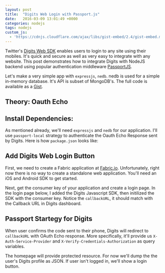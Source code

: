 ```yaml
---
layout: post
title:  "Digits Web Login with Passport.js"
date:   2016-03-09 13:01:49 +0000
categories: nodejs
tags: nodejs
custom_js:
  - 'https://cdnjs.cloudflare.com/ajax/libs/gist-embed/2.4/gist-embed.min.js'
---
```


Twitter's [Digits Web SDK](https://docs.fabric.io/web/digits/getting-started.html) enables users to login to any site using their mobiles. It's quick and secure as well as very easy to integrate with any website. This post demonstrates how to integrate Digits with NodeJS backend using popular authentication middleware [PassportJS](http://passportjs.org/).

Let's make a very simple app with `expressjs`, `nedb`. nedb is used for a simple in-memory database. It's API is subset of MongoDB's. The full code is available as a [Gist](https://gist.github.com/hassansin/c20c0ba87a06659adb90).


## Theory: Oauth Echo


##


## Install Dependencies:

As mentioned already, we'll need `expressjs` and `nedb` for our application. I'll use `passport-local` strategy to authenticate the Oauth Echo Response sent by Digits. Here is how `package.json` looks like:

<div data-gist-show-spinner="true" data-gist-file="package.json" data-gist-id="c20c0ba87a06659adb90"></div>


## Add Digits Web Login Button

First, we need to create a Fabric application at [Fabric.io](https://www.fabric.io). Unfortunately, right now there is no way to create a standalone web application. You'll need an iOS and Android SDK to get started.

Next, get the consumer key of your application and create a login page. In the login page below, I added the Digits Javascript SDK, then initilized the SDK with the consumer key. Notice the `callbackURL`, it should match with the Callback URL in Digits dashboard.

<div data-gist-show-spinner="true" data-gist-file="login.html" data-gist-id="c20c0ba87a06659adb90" data-gist-line="19-28"></div>

## Passport Startegy for Digits

When user confirms the code sent to their phone, Digits will redirect to `callbackURL` with OAuth Echo response. More specifically, it'll provide us `X-Auth-Service-Provider` and `X-Verify-Credentials-Authorization` as query variables.

<div data-gist-show-spinner="true" data-gist-file="passport.js" data-gist-id="c20c0ba87a06659adb90"></div>


The homepage will provide protected resource. For now we'll dump the the user's Digits profile as JSON. If user isn't logged in, we'll show a login button.
